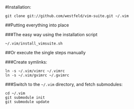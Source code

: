 #Installation:

    git clone git://github.com/westfeld/vim-suite.git ~/.vim

##Putting everything into place

###The easy way using the installation script

    ~/.vim/install_vimsuite.sh

##Or execute the single steps manually

###Create symlinks:

    ln -s ~/.vim/vimrc ~/.vimrc
    ln -s ~/.vim/gvimrc ~/.gvimrc

###Switch to the `~/.vim` directory, and fetch submodules:

    cd ~/.vim
    git submodule init
    git submodule update
